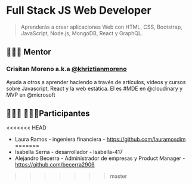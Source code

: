 # Full Stack JS Web Developer

> Aprenderás a crear aplicaciones Web con HTML, CSS, Bootstrap, JavaScript, Node.js, MongoDB, React y GraphQL.

## 👨🏼‍🏫 Mentor

### Crisitan Moreno a.k.a [@khriztianmoreno](https://twitter.com/khriztianmoreno)

Ayuda a otros a aprender haciendo a través de artículos, videos y cursos sobre Javascript, React y la web estática. El es #MDE en @cloudinary y MVP en @microsoft

## 👩🏻‍💻 👨🏼‍💻Participantes

<<<<<<< HEAD
- Laura Ramos - ingeniera financiera - https://github.com/lauramosdim
=======
- Isabella Serna - desarrollador - Isabella-417
- Alejandro Becerra - Administrador de empresas y Product Manager - https://github.com/becerra2906
>>>>>>> master
